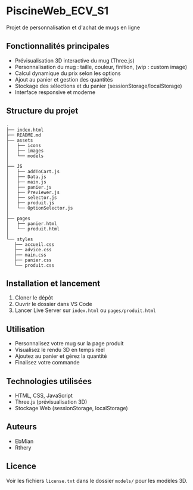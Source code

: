 # PiscineWeb_ECV_S1

Projet de personnalisation et d'achat de mugs en ligne

## Fonctionnalités principales
- Prévisualisation 3D interactive du mug (Three.js)
- Personnalisation du mug : taille, couleur, finition, (wip : custom image)
- Calcul dynamique du prix selon les options
- Ajout au panier et gestion des quantités
- Stockage des sélections et du panier (sessionStorage/localStorage)
- Interface responsive et moderne

## Structure du projet
	.
	├── index.html
	├── README.md
	├── assets
	│   ├── icons
	│   ├── images
	│ 	└── models
	│   
	├── JS
	│   ├── addToCart.js
	│   ├── Data.js
	│   ├── main.js
	│   ├── panier.js
	│   ├── Previewer.js
	│   ├── selector.js
	│   ├── produit.js
	│   └── OptionSelector.js
	│   
	├── pages
	│   ├── panier.html
	│   └── produit.html
	│   
	└── styles
	   ├── accueil.css
	   ├── advice.css
	   ├── main.css
	   ├── panier.css
	   └── produit.css

## Installation et lancement
1. Cloner le dépôt
2. Ouvrir le dossier dans VS Code
3. Lancer Live Server sur `index.html` ou `pages/produit.html`

## Utilisation
- Personnalisez votre mug sur la page produit
- Visualisez le rendu 3D en temps réel
- Ajoutez au panier et gérez la quantité
- Finalisez votre commande

## Technologies utilisées
- HTML, CSS, JavaScript
- Three.js (prévisualisation 3D)
- Stockage Web (sessionStorage, localStorage)

## Auteurs
- EbMian
- Rthery

## Licence
Voir les fichiers `license.txt` dans le dossier `models/` pour les modèles 3D.
